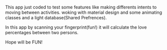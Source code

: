 This app just coded to test some features like making differents intents to moving between activities.
woking with material design and some animating classes and a light database(Shared Prefrences).

In this app by scanning your fingerprint(fun!) it will calculate the love percentages between two persons.

Hope will be FUN!